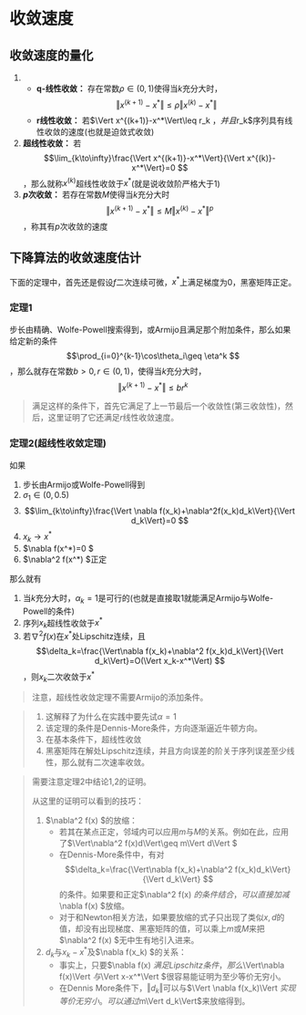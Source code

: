 # 收敛速度

## 收敛速度的量化

1. - **q-线性收敛：** 存在常数$\rho\in(0,1)$使得当$k$充分大时，$$\Vert x^{(k+1)}-x^*\Vert\leq \rho\Vert x^{(k)}-x^*\Vert $$
   - **r线性收敛：** 若$\Vert x^{(k+1)}-x^*\Vert\leq r_k $，并且$r_k$序列具有线性收敛的速度(也就是迫敛式收敛)
2. **超线性收敛：** 若$$\lim_{k\to\infty}\frac{\Vert x^{(k+1)}-x^*\Vert}{\Vert x^{(k)}-x^*\Vert}=0 $$，那么就称$x^{(k)}$超线性收敛于$x^*$(就是说收敛阶严格大于$1$)
3. **$p$次收敛：** 若存在常数$M$使得当$k$充分大时$$\Vert x^{(k+1)}-x^*\Vert\leq M\Vert x^{(k)}-x^*\Vert^p $$，称其有$p$次收敛的速度

## 下降算法的收敛速度估计

下面的定理中，首先还是假设$f$二次连续可微，$x^*$上满足梯度为$0$，黑塞矩阵正定。

### 定理1

步长由精确、Wolfe-Powell搜索得到，或Armijo且满足那个附加条件，那么如果给定新的条件$$\prod_{i=0}^{k-1}\cos\theta_i\geq \eta^k $$，那么就存在常数$b>0,r\in(0,1)$，使得当$k$充分大时，$$\Vert x^{(k+1)}-x^*\Vert\leq br^k $$

> 满足这样的条件下，首先它满足了上一节最后一个收敛性(第三收敛性)，然后，这里证明了它还满足$r$线性收敛速度。

### 定理2(超线性收敛定理)

如果
1. 步长由Armijo或Wolfe-Powell得到
2. $\sigma_1\in(0,0.5)$
3. $$\lim_{k\to\infty}\frac{\Vert \nabla f(x_k)+\nabla^2f(x_k)d_k\Vert}{\Vert d_k\Vert}=0 $$
4. $x_k\to x^*$
5. $\nabla f(x^*)=0 $
6. $\nabla^2 f(x^*) $正定

那么就有

1. 当$k$充分大时，$\alpha_k=1$是可行的(也就是直接取$1$就能满足Armijo与Wolfe-Powell的条件)
2. 序列$x_k$超线性收敛于$x^*$
3. 若$\nabla^2f(x)$在$x^*$处Lipschitz连续，且$$\delta_k=\frac{\Vert\nabla f(x_k)+\nabla^2 f(x_k)d_k\Vert}{\Vert d_k\Vert}=O(\Vert x_k-x^*\Vert) $$，则$x_k$二次收敛于$x^*$

> 注意，超线性收敛定理不需要Armijo的添加条件。

> 1. 这解释了为什么在实践中要先试$\alpha=1$
> 2. 该定理的条件是Dennis-More条件，方向逐渐逼近牛顿方向。
> 3. 在基本条件下，超线性收敛
> 4. 黑塞矩阵在解处Lipschitz连续，并且方向误差的阶关于序列误差至少线性，那么就有二次速率收敛。

> 需要注意定理2中结论1,2的证明。
>
> 从这里的证明可以看到的技巧：
>
> 1. $\nabla^2 f(x) $的放缩：
>     - 若其在某点正定，邻域内可以应用$m$与$M$的关系。例如在此，应用了$\Vert\nabla^2 f(x)d\Vert\geq m\Vert d\Vert $
>     - 在Dennis-More条件中，有对$$\delta_k=\frac{\Vert\nabla f(x_k)+\nabla^2 f(x_k)d_k\Vert}{\Vert d_k\Vert} $$的条件。如果要和正定$\nabla^2 f(x) $的条件结合，可以直接加减$\nabla f(x) $放缩。
>     - 对于和Newton相关方法，如果要放缩的式子只出现了类似$x,d$的值，却没有出现梯度、黑塞矩阵的值，可以乘上$m$或$M$来把$\nabla^2 f(x) $无中生有地引入进来。
> 2. $d_k$与$x_k-x^*$及$\nabla f(x_k) $的关系：
>     - 事实上，只要$\nabla f(x) $满足Lipschitz条件，那么$\Vert\nabla f(x)\Vert $与$\Vert x-x^*\Vert $很容易能证明为至少等价无穷小。
>     - 在Dennis More条件下，$\Vert d_k\Vert$可以与$\Vert \nabla f(x_k)\Vert $实现等价无穷小。可以通过$m\Vert d_k\Vert$来放缩得到。

